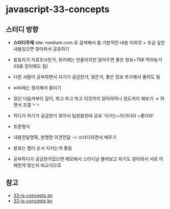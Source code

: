 # javascript-33-concepts


## 스터디 방향
* **스터디주제** site: medium.com 로 검색해서  좀 기본적인 내용 이외것 + 조금 깊은 내용있으면 찾아와서 공유하기

* 발표자가 자료조사한거, 위키에는 안올리지만 알아두면 좋은 정보+TMI 적어놓기(대충 정리해도 됨)

* 다른 사람이 공부하면서 자기가 궁금한거, 찾은거, 좋은 정보 추가해서 올려도 됨

* wiki에는 정리해서 올리기 

* 일단 다음꺼부터 깊이, 파고 파고 파고 이것까지 알아야하나 정도까지 해보기 → 하면서 조절ㄱㄱ

* 하다가 자기가 궁금한거 찾아서 팀원들한테 공유 '이거는~이거더라 ~좋더라'

* 토론형식

* 내용전달명확, 분명한 의견전달 -> 스터디하면서 배우기

* 발표는 챕터 순서 지키는게 좋음

* 공부하다가 궁금한거있으면 메모해서 스터디날 물어보고 자기도 알아와서 서로 이해한게 맞는지 비교식으로


## 참고
* [33-js-concepts en](https://github.com/leonardomso/33-js-concepts)
* [33-js-concepts ko](https://github.com/yjs03057/33-js-concepts)
